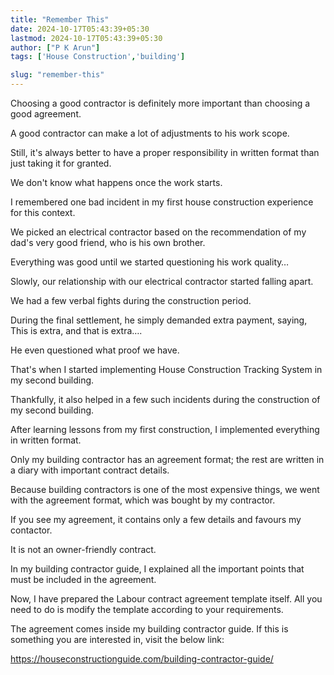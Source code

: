```yaml
---
title: "Remember This"
date: 2024-10-17T05:43:39+05:30
lastmod: 2024-10-17T05:43:39+05:30
author: ["P K Arun"]
tags: ['House Construction','building']

slug: "remember-this"
---
```


Choosing a good contractor is definitely more important than choosing a good agreement.

A good contractor can make a lot of adjustments to his work scope.

Still, it's always better to have a proper responsibility in written format than just taking it for granted.

We don't know what happens once the work starts.

I remembered one bad incident in my first house construction experience for this context.

We picked an electrical contractor based on the recommendation of my dad's very good friend, who is his own brother.

Everything was good until we started questioning his work quality…

Slowly, our relationship with our electrical contractor started falling apart.

We had a few verbal fights during the construction period.

During the final settlement, he simply demanded extra payment, saying, This is extra, and that is extra….

He even questioned what proof we have.

That's when I started implementing House Construction Tracking System in my second building.

Thankfully, it also helped in a few such incidents during the construction of my second building.

After learning lessons from my first construction, I implemented everything in written format.

Only my building contractor has an agreement format; the rest are written in a diary with important contract details.

Because building contractors is one of the most expensive things, we went with the agreement format, which was bought by my contractor.

If you see my agreement, it contains only a few details and favours my contactor.

It is not an owner-friendly contract.

In my building contractor guide, I explained all the important points that must be included in the agreement.

Now, I have prepared the Labour contract agreement template itself. All you need to do is modify the template according to your requirements.

The agreement comes inside my building contractor guide. If this is something you are interested in, visit the below link:

https://houseconstructionguide.com/building-contractor-guide/